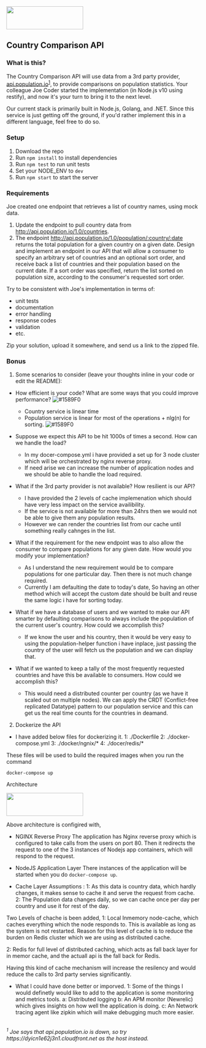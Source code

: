 <img src="atom.png"  width="200" height="60">

## Country Comparison API

### What is this?

The Country Comparison API will use data from a 3rd party provider, [api.population.io](http://api.population.io)<sup>[1](#footnote1)</sup>, to provide comparisons on population statistics.  Your colleague Joe Coder started the implementation (in Node.js v10 using restify), and now it's your turn to bring it to the next level.  

Our current stack is primarily built in Node.js, Golang, and .NET.  Since this service is just getting off the ground, if you'd rather implement this in a different language, feel free to do so.

### Setup

1. Download the repo
2. Run `npm install` to install dependencies
3. Run `npm test` to run unit tests
4. Set your NODE_ENV to `dev`
5. Run `npm start` to start the server

### Requirements

Joe created one endpoint that retrieves a list of country names, using mock data.

1. Update the endpoint to pull country data from http://api.population.io/1.0/countries.
2. The endpoint http://api.population.io/1.0/population/:country/:date returns the total population for a given country on a given date.  Design and implement an endpoint in our API that will allow a consumer to specify an arbitrary set of countries and an optional sort order, and receive back a list of countries and their population based on the current date.  If a sort order was specified, return the list sorted on population size, according to the consumer's requested sort order.

Try to be consistent with Joe's implementation in terms of:
* unit tests
* documentation
* error handling
* response codes
* validation
* etc.

Zip your solution, upload it somewhere, and send us a link to the zipped file.

### Bonus
1. Some scenarios to consider (leave your thoughts inline in your code or edit the README):
  * How efficient is your code?  What are some ways that you could improve performance?
  ![#1589F0](https://placehold.it/15/1589F0/000000?text=+)
    - Country service is linear time
    - Population service is linear for most of the operations + nlg(n) for sorting.
  ![#1589F0](https://placehold.it/15/1589F0/000000?text=+)

  * Suppose we expect this API to be hit 1000s of times a second.  How can we handle the load?
    - In my docer-compose.yml i have provided a set up for 3 node cluster which will be orchestrated by nginx reverse proxy.
    - If need arise we can increase the number of application nodes and we should be able to handle the load required. 

  * What if the 3rd party provider is not available?  How resilient is our API?
    - I have provided the 2 levels of cache implemenation which should have very less impact on the service availibility. 
    - If the service is not available for more than 24hrs then we would not be able to give them any population results.
    - However we can render the countries list from our cache until something really cahnges in the list. 

  * What if the requirement for the new endpoint was to also allow the consumer to compare populations for any given date.  How would you modify your implementation?
    - As I understand the new requirement would be to compare populations for one particular day. Then there is not much change required. 
    - Currently I am defaulting the date to today's date, So having an other method which will accept the custom date should be built and reuse the same logic i have for sorting today. 

  * What if we have a database of users and we wanted to make our API smarter by defaulting comparisons to always include the population of the current user's country.  How could we accomplish this?
    - If we know the user and his country, then it would be very easy to using the population-helper function i have inplace, just passing the country of the user will fetch us the population and we can display that.

  * What if we wanted to keep a tally of the most frequently requested countries and have this be available to consumers.  How could we accomplish this?
    - This would need a distributed counter per country (as we have it scaled out on multiple nodes). We can apply the CRDT (Conflict-free replicated Datatype) pattern to our population service and this can get us the real time counts for the countries in deamand. 

2. Dockerize the API
- I have added below files for dockerizing it. 
  1: ./Dockerfile
  2: ./docker-compose.yml
  3: ./docker/ngnix/*
  4: ./docer/redis/*

These files will be used to build the required images when you run the command 
```
docker-compose up
```

Architecture

<img src="arch.png"  width="200" height="60">

Above architecture is configired with, 
- NGINX Reverse Proxy
The application has Nginx reverse proxy which is configured to take calls from the users on port 80. 
Then it redirects the request to one of the 3 instances of Nodejs app containers, which will respond to the request.

- NodeJS Application Layer
There instances of the application will be started when you do `docker-compose up`.

- Cache Layer
Assumptions : 
1: As this data is country data, which hardly changes, it makes sense to cache it and serve the request from cache. 
2: The Population data changes daily, so we can cache once per day per country and use it for rest of the day.

Two Levels of chache is been added, 
1: Local Inmemory node-cache, which caches everything which the node responds to. This is available as long as the system is not restarted. 
Reason for this level of cache is to reduce the burden on Redis cluster which we are using as distributed cache. 

2: Redis for full level of distributed caching, which acts as fall back layer for in memor cache, and the actuall api is the fall back for Redis. 

Having this kind of cache mechanism will increase the resilency and would reduce the calls to 3rd party servies significantly. 


- What I could have done better or imporved. 
1: Some of the things I would definetly would like to add to the application is some monitoring and metrics tools. 
  a: Distributed logging
  b: An APM monitor (Newrelic) which gives insights on how well the application is doing. 
  c: An Network tracing agent like zipkin which will make debugging much more easier.



<br>
<i><a name="footnote1"><sup>1</sup></a> Joe says that api.population.io is down, so try https://dyicn1e62j3n1.cloudfront.net as the host instead.<i>
